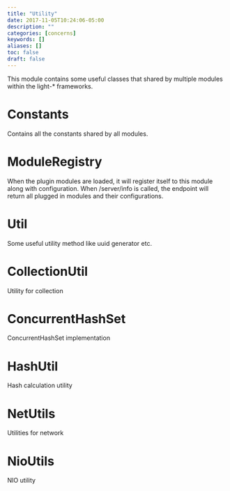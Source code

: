 ```yaml
---
title: "Utility"
date: 2017-11-05T10:24:06-05:00
description: ""
categories: [concerns]
keywords: []
aliases: []
toc: false
draft: false
---
```



This module contains some useful classes that shared by multiple modules within
the light-* frameworks.

# Constants

Contains all the constants shared by all modules.

# ModuleRegistry

When the plugin modules are loaded, it will register itself to this module along
with configuration. When /server/info is called, the endpoint will return all
plugged in modules and their configurations.

# Util

Some useful utility method like uuid generator etc.

# CollectionUtil

Utility for collection

# ConcurrentHashSet

ConcurrentHashSet implementation

# HashUtil

Hash calculation utility

# NetUtils

Utilities for network

# NioUtils

NIO utility



